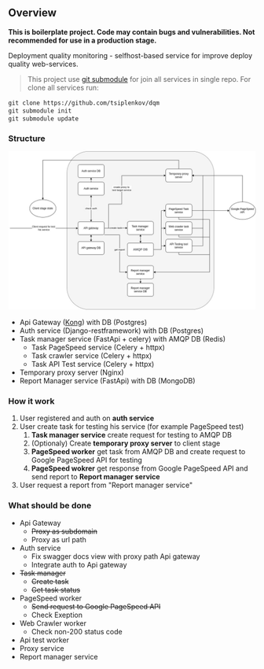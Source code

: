 ## Overview 

**This is boilerplate project. Code may contain bugs and vulnerabilities. Not recommended for use in a production stage.**

Deployment quality monitoring - selfhost-based service for improve deploy quality web-services.

> This project use [git submodule](https://git-scm.com/docs/git-submodule) for join all services in single repo. For clone all services run:
```shell
git clone https://github.com/tsiplenkov/dqm
git submodule init
git submodule update
```

### Structure

![dqm_structure](img/dqm_structure.jpg)

* Api Gateway ([Kong](https://konghq.com/kong/)) with DB (Postgres)
* Auth service (Django-restframework) with DB (Postgres)
* Task manager service (FastApi + celery) with AMQP DB (Redis)
    * Task PageSpeed service (Celery + httpx)
    * Task crawler service (Celery + httpx)
    * Task API Test service (Celery + httpx)
* Temporary proxy server (Nginx)
* Report Manager service (FastApi) with DB (MongoDB)

### How it work

1. User registered and auth on **auth service**
2. User create task for testing his service (for example PageSpeed test)
    1. **Task manager service** create request for testing to AMQP DB
    2. (Optionaly) Create **temporary proxy server** to client stage 
    3. **PageSpeed worker** get task from AMQP DB and create request to Google PageSpeed API for testing
    4. **PageSpeed wokrer** get response from Google PageSpeed API and send report to **Report manager service**
3. User request a report from "Report manager service"

### What should be done

* Api Gateway
    * ~~Proxy as subdomain~~
    * Proxy as url path
* Auth service
    * Fix swagger docs view with proxy path Api gateway
    * Integrate auth to Api gateway
* ~~Task manager~~
    * ~~Create task~~
    * ~~Get task status~~
* PageSpeed worker
    * ~~Send request to Google PageSpeed API~~
    * Check Exeption
* Web Crawler worker
    * Check non-200 status code
* Api test worker
* Proxy service
* Report manager service